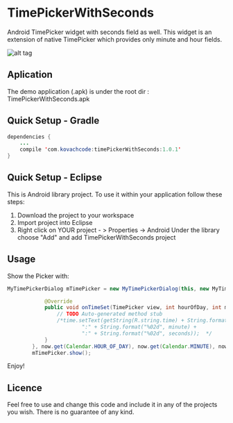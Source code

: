 TimePickerWithSeconds
=====================

Android TimePicker widget with seconds field as well. This widget is an extension of native TimePicker which provides only minute and hour fields.

![alt tag](https://raw.github.com/IvanKovac/TimePickerWithSeconds/master/Screenshot_2014-03-03-19-55-49.png)



Aplication
------
The demo application (.apk) is under the root dir : TimePickerWithSeconds.apk

Quick Setup - Gradle
------

``` java
dependencies {
    ...
    compile 'com.kovachcode:timePickerWithSeconds:1.0.1'
}
```

Quick Setup - Eclipse
------

This is Android library project. To use it within your application follow these steps:

1. Download the project to your workspace
2. Import project into Eclipse
3. Right click on YOUR project - > Properties -> Android 
   Under the library choose "Add" and add TimePickerWithSeconds project

Usage
------

Show the Picker with:
   
``` java
MyTimePickerDialog mTimePicker = new MyTimePickerDialog(this, new MyTimePickerDialog.OnTimeSetListener() {

			@Override
			public void onTimeSet(TimePicker view, int hourOfDay, int minute, int seconds) {
				// TODO Auto-generated method stub
				/*time.setText(getString(R.string.time) + String.format("%02d", hourOfDay)+
						":" + String.format("%02d", minute) + 
						":" + String.format("%02d", seconds));	*/			
			}
		}, now.get(Calendar.HOUR_OF_DAY), now.get(Calendar.MINUTE), now.get(Calendar.SECOND), true);
		mTimePicker.show();
```


Enjoy!

Licence
------
Feel free to use and change this code and include it in any of the projects you wish. There is no guarantee of any kind.
